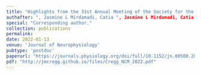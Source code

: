 ```yaml
---
title: "Highlights from the 31st Annual Meeting of the Society for the Neural Control of Movement"
authafter: ", Jasmine L Mirdamadi, Catia ", Jasmine L Mirdamadi, Catia Fortunato, Elizaveta V Okorokova, Clara Kuper, Rashida Nayeem, Andrew J Byun, Chen Avraham, Antimo Buonocore, Taniel S Winner, Robyn L Mildren"Fortunato, Elizaveta V Okorokova, Clara Kuper, Rashida Nayeem, Andrew J Byun, Chen Avraham, Antimo Buonocore, Taniel S Winner, Robyn L Mildren"
special: "Corresponding author."
collection: publications
permalink:
date: 2022-01-13
venue: 'Journal of Neurophysiology'
pubtype: 'postdoc'
paperurl: "https://journals.physiology.org/doi/full/10.1152/jn.00500.2022"
pdf: "http://jmcregg.github.io/files/Cregg_NCM_2022.pdf"
---
```

